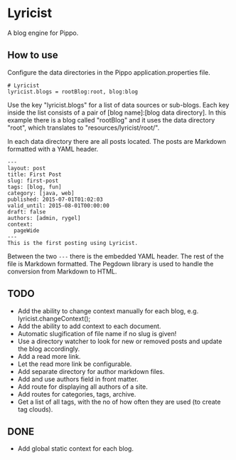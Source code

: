 # Lyricist

A blog engine for Pippo.


## How to use

Configure the data directories in the Pippo application.properties file.
```
# Lyricist
lyricist.blogs = rootBlog:root, blog:blog
```
Use the key "lyricist.blogs" for a list of data sources or sub-blogs.
Each key inside the list consists of a pair of [blog name]:[blog data directory]. In this example there is a blog called
"rootBlog" and it uses the data directory "root", which translates to "resources/lyricist/root/".

In each data directory there are all posts located. The posts are Markdown formatted with a YAML header.

```
---
layout: post
title: First Post
slug: first-post
tags: [blog, fun]
category: [java, web]
published: 2015-07-01T01:02:03
valid_until: 2015-08-01T00:00:00
draft: false
authors: [admin, rygel]
context: 
  pageWide
---
This is the first posting using Lyricist.
```
Between the two ```---``` there is the embedded YAML header. The rest of the file is Markdown formatted. The Pegdown 
library is used to handle the conversion from Markdown to HTML.


## TODO
- Add the ability to change context manually for each blog, e.g. lyricist.changeContext();
- Add the ability to add context to each document.
- Automatic slugification of file name if no slug is given!
- Use a directory watcher to look for new or removed posts and update the blog accordingly.
- Add a read more link.
- Let the read more link be configurable.
- Add separate directory for author markdown files.
- Add and use authors field in front matter.
- Add route for displaying all authors of a site.
- Add routes for categories, tags, archive.
- Get a list of all tags, with the no of how often they are used (to create tag clouds).

## DONE
- Add global static context for each blog.
